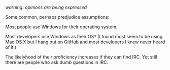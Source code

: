
*warning: opinions are being expressed*

Some common, perhaps predjudice assumptions:

Most people use Windows for their operating system.

Most developers use Windows as their OS?
(I found most seem to be using Mac OS X but I hang out on GitHub and most developers I knew never heard of it.)

The likelyhood of their proficiency increases if they can find IRC. Yet still there are people who ask dumb questions in IRC.






